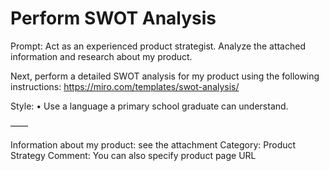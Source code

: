 # Perform SWOT Analysis

Prompt: Act as an experienced product strategist. Analyze the attached information and research about my product. 

Next, perform a detailed SWOT analysis for my product using the following instructions: https://miro.com/templates/swot-analysis/

Style:
• Use a language a primary school graduate can understand. 

——

Information about my product: see the attachment
Category: Product Strategy
Comment: You can also specify product page URL
